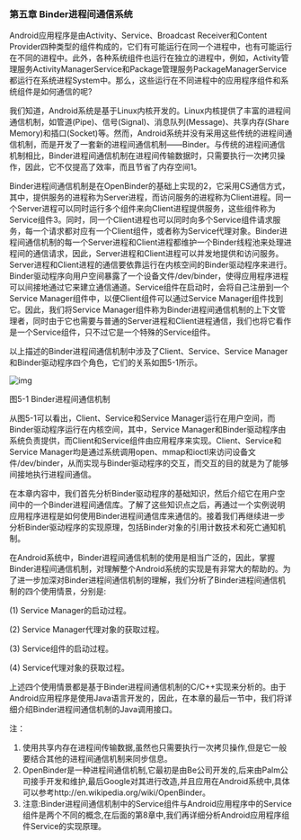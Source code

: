 ### 第五章 Binder进程间通信系统

Android应用程序是由Activity、Service、Broadcast Receiver和Content Provider四种类型的组件构成的，它们有可能运行在同一个进程中，也有可能运行在不同的进程中。此外，各种系统组件也运行在独立的进程中，例如，Activity管理服务ActivityManagerService和Package管理服务PackageManagerService都运行在系统进程System中。那么，这些运行在不同进程中的应用程序组件和系统组件是如何通信的呢?

我们知道，Android系统是基于Linux内核开发的。Linux内核提供了丰富的进程间通信机制，如管道(Pipe)、信号(Signal)、消息队列(Message)、共享内存(Share Memory)和插口(Socket)等。然而，Android系统并没有采用这些传统的进程间通信机制，而是开发了一套新的进程间通信机制——Binder。与传统的进程间通信机制相比，Binder进程间通信机制在进程间传输数据时，只需要执行一次拷贝操作，因此，它不仅提高了效率，而且节省了内存空间1。

Binder进程间通信机制是在OpenBinder的基础上实现的2，它采用CS通信方式，其中，提供服务的进程称为Server进程，而访问服务的进程称为Client进程。同一个Server进程可以同时运行多个组件来向Client进程提供服务，这些组件称为Service组件3。同时，同一个Client进程也可以同时向多个Service组件请求服务，每一个请求都对应有一个Client组件，或者称为Service代理对象。Binder进程间通信机制的每一个Server进程和Client进程都维护一个Binder线程池来处理进程间的通信请求，因此，Server进程和Client进程可以并发地提供和访问服务。Server进程和Client进程的通信要依靠运行在内核空间的Binder驱动程序来进行。Binder驱动程序向用户空间暴露了一个设备文件/dev/binder，使得应用程序进程可以间接地通过它来建立通信通道。Service组件在启动时，会将自己注册到一个Service Manager组件中，以便Client组件可以通过Service Manager组件找到它。因此，我们将Service Manager组件称为Binder进程间通信机制的上下文管理者，同时由于它也需要与普通的Server进程和Client进程通信，我们也将它看作是一个Service组件，只不过它是一个特殊的Service组件。

以上描述的Binder进程间通信机制中涉及了Client、Service、Service Manager和Binder驱动程序四个角色，它们的关系如图5-1所示。

![img](http://0xcc0xcd.com/c/books/978-7-121-18108-5/c5/1.jpg)

图5-1 Binder进程间通信机制

从图5-1可以看出，Client、Service和Service Manager运行在用户空间，而Binder驱动程序运行在内核空间，其中，Service Manager和Binder驱动程序由系统负责提供，而Client和Service组件由应用程序来实现。Client、Service和Service Manager均是通过系统调用open、mmap和ioctl来访问设备文件/dev/binder，从而实现与Binder驱动程序的交互，而交互的目的就是为了能够间接地执行进程间通信。

在本章内容中，我们首先分析Binder驱动程序的基础知识，然后介绍它在用户空间中的一个Binder进程间通信库。了解了这些知识点之后，再通过一个实例说明应用程序进程是如何使用Binder进程间通信库来通信的。接着我们再继续进一步分析Binder驱动程序的实现原理，包括Binder对象的引用计数技术和死亡通知机制。

在Android系统中，Binder进程间通信机制的使用是相当广泛的，因此，掌握Binder进程间通信机制，对理解整个Android系统的实现是有非常大的帮助的。为了进一步加深对Binder进程间通信机制的理解，我们分析了Binder进程间通信机制的四个使用情景，分别是:

(1) Service Manager的启动过程。

(2) Service Manager代理对象的获取过程。

(3) Service组件的启动过程。

(4) Service代理对象的获取过程。

上述四个使用情景都是基于Binder进程间通信机制的C/C++实现来分析的。由于Android应用程序是使用Java语言开发的，因此，在本章的最后一节中，我们将详细介绍Binder进程间通信机制的Java调用接口。

注：

1. 使用共享内存在进程间传输数据,虽然也只需要执行一次拷贝操作,但是它一般要结合其他的进程间通信机制来同步信息。
2. OpenBinder是一种进程间通信机制,它最初是由Be公司开发的,后来由Palm公司接手开发和维护,最后Google对其进行改造,并且应用在Android系统中,具体可以参考http://en.wikipedia.org/wiki/OpenBinder。
3. 注意:Binder进程间通信机制中的Service组件与Android应用程序中的Service组件是两个不同的概念,在后面的第8章中,我们再详细分析Android应用程序组件Service的实现原理。
